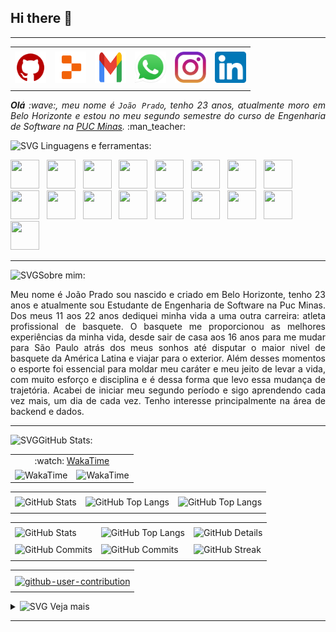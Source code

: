 ## Hi there 👋

-----
<div align="center">
<table>
<tr>
 <td align="center" colspan="6"></td>
</tr> 
<tr>
<td><a href="https://github.com/Joao-Prado0" target="_blank"><img src="img/githubicone.png" width="50px" height="50px"/></a>
</td>
<td><a href="https://replit.com/@joaopradocampos"><img src="img/repliticone.png" width="50px" height="50px"/></a>
</td>
<td><a href="mailto:joaopradocampos@gmail.com" target="_blank"><img src="img/gmailicone.png" width="50px" height="50px"/></a>
</td>
<td><a href="https://wa.me/5531997888738" target="_blank"><img src="img/wppicone.png" width="50px" height="50px"/></a>
</td>
<td><a href="https://www.instagram.com/j.prado0/" target="_blank"><img src="img/instaicone.png" width="50px" height="50px"/></a>
</td>
<td><a href="https://www.linkedin.com/in/joão-prado0/" target="_blank"><img src="img/linkedinicone.png" width="50px" height="50px"/></a>
</td>
</tr>
<tr>
 <td align="center" colspan="6"></td>
</tr> 
</table>

</div>
<div align="justify">
<i><b>Olá</b> :wave:, meu nome é <code>João Prado</code>, tenho 23 anos, atualmente moro em Belo Horizonte e estou no meu segundo semestre do curso de Engenharia de Software na <a href="https://www.pucminas.br/" target="_blank">PUC Minas</a>.</i> :man_teacher:
</div

----

<div>

<img height="20" alt="SVG" src="https://joaopauloaramuni.github.io/image/skills.svg?raw=true"/>&nbsp;Linguagens e ferramentas:

<code><a href="https://www.python.org/" target="_blank"><img width="46" height="46" src="https://joaopauloaramuni.github.io/image/python.png?raw=true"/></a></code>
&nbsp; 
<code><a href="https://www.open-std.org/jtc1/sc22/wg14/" target="_blank"><img width="46" height="46" src="https://joaopauloaramuni.github.io/image/c.png?raw=true"/></a></code>
&nbsp; 
<code><a href="https://isocpp.org/" target="_blank"><img width="46" height="46" src="https://joaopauloaramuni.github.io/image/cpp.svg?raw=true"/></a></code>
&nbsp; 
<code><a href="https://www.java.com/pt-BR/" target="_blank"><img width="46" height="46" src="https://joaopauloaramuni.github.io/image/java.png?raw=true"/></a></code>
&nbsp; 
<code><a href="https://spring.io/" target="_blank"><img width="46" height="46" src="https://joaopauloaramuni.github.io/image/spring.png?raw=true"/></a></code>
&nbsp;
<code><a href="https://www.w3schools.com/html/" target="_blank"><img width="46" height="46" src="https://joaopauloaramuni.github.io/image/html.svg?raw=true"/></a></code>
&nbsp; 
<code><a href="https://www.w3schools.com/css/" target="_blank"><img width="46" height="46" src="https://joaopauloaramuni.github.io/image/css.svg?raw=true"/></a></code>
&nbsp; 
<code><a href="https://www.w3schools.com/js/" target="_blank"><img width="46" height="46" src="https://joaopauloaramuni.github.io/image/js.png?raw=true"/></a></code>
&nbsp; 
<code><a href="https://pt-br.reactjs.org/" target="_blank"><img width="46" height="46" src="https://joaopauloaramuni.github.io/image/react.png?raw=true"/></a></code>
&nbsp; 
<code><a href="https://www.mysql.com/" target="_blank"><img width="46" height="46" src="https://joaopauloaramuni.github.io/image/mysql.png?raw=true"/></a></code>
&nbsp; 
<code><a href="https://nodejs.org/en/" target="_blank"><img width="46" height="46" src="https://joaopauloaramuni.github.io/image/nodejs.png?raw=true"/></a></code>
&nbsp;
<code><a href="https://fastapi.tiangolo.com/" target="_blank"><img width="46" height="46" src="https://joaopauloaramuni.github.io/image/fastapi.svg?raw=true"/></a></code>
&nbsp; 
<code><a href="https://aws.amazon.com/pt/" target="_blank"><img width="46" height="46" src="https://joaopauloaramuni.github.io/image/aws.png?raw=true"/></a></code>
&nbsp; 
<code><a href="https://www.postman.com/" target="_blank"><img width="46" height="46" src="https://joaopauloaramuni.github.io/image/postman.png?raw=true"/></a></code>
&nbsp; 
<code><a href="https://git-scm.com/" target="_blank"><img width="46" height="46" src="https://joaopauloaramuni.github.io/image/git.png?raw=true"/></a></code>
&nbsp; 
<code><a href="https://code.visualstudio.com/" target="_blank"><img width="46" height="46" src="https://joaopauloaramuni.github.io/image/vs.png?raw=true"/></a></code>
&nbsp;
<code><a href="https://www.jetbrains.com/idea/" target="_blank"><img width="46" height="46" src="https://joaopauloaramuni.github.io/image/intellij.png?raw=true"/></a></code>
&nbsp;
</div>

----

<img height="20" alt="SVG" src="https://joaopauloaramuni.github.io/image/soulgem.svg?raw=true"/>Sobre mim:

<div align="justify">
Meu nome é João Prado sou nascido e criado em Belo Horizonte, tenho 23 anos e atualmente sou Estudante de Engenharia de Software na Puc Minas. Dos meus 11 aos 22 anos dediquei minha vida a uma outra carreira: atleta profissional de basquete. O basquete me proporcionou as melhores experiências da minha vida, desde sair de casa aos 16 anos para me mudar para São Paulo atrás dos meus sonhos até disputar o maior nivel de basquete da América Latina e viajar para o exterior. Além desses momentos o esporte foi essencial para moldar meu caráter e meu jeito de levar a vida, com muito esforço e disciplina e é dessa forma que levo essa mudança de trajetória. Acabei de iniciar meu segundo período e sigo aprendendo cada vez mais, um dia de cada vez. Tenho interesse principalmente na área de backend e dados.
</div>

----

<div>

<img height="20" alt="SVG" src="https://joaopauloaramuni.github.io/image/graphic.svg?raw=true"/>GitHub Stats:

<div align="center">
<table>
<tr>
 <!-- <td align="center">:octocat: <a href="https://www.githubwrapped.io/joaopauloaramuni" target="_blank">GitHub Wrapped</a></td> -->
 <td align="center" colspan="2">:watch: <a href="https://wakatime.com/@Joao_Prado0">WakaTime</a></td>
</tr> 
<tr>
<!-- <td><img alt="GitHub Trends" src="https://api.githubtrends.io/user/svg/joaopauloaramuni/repos?time_range=one_year&loc_metric=changed&theme=dark"/></td> -->
<td><img alt="WakaTime" src="https://github-readme-stats.vercel.app/api/wakatime?username=Joao_Prado0&theme=dark&langs_count=12"/></td>
<td>
<img alt="WakaTime" src="https://github-readme-stats.vercel.app/api/wakatime?username=Joao_Prado0&theme=dark&layout=compact"/>
</td>
</tr>
</table>
<table>
<tr>
 <td align="center" colspan="3"></td>
</tr> 
<tr>
<td>
<img alt="GitHub Stats" src="https://github-readme-stats.vercel.app/api?username=Joao_Prado0&show=reviews,discussions_started,discussions_answered,prs_merged,prs_merged_percentage&rank_icon=percentile&theme=dark&locale=pt-br&card_width=480"/>
</td>
<td>
<img alt="GitHub Top Langs" src="https://github-readme-stats.vercel.app/api/top-langs/?username=Joao_Prado0&theme=dark&locale=pt-br&langs_count=7"/>
</td>
<td>
<img alt="GitHub Top Langs" src="https://github-readme-stats.vercel.app/api/top-langs/?username=Joao_Prado0&layout=pie&theme=dark&locale=pt-br"/>
</td>
</tr>
<tr>
 <td align="center" colspan="3"></td>
</tr> 
</table>
<table>
<tr>
 <td align="center" colspan="3"></td>
</tr> 
<tr>
<td>
<img alt="GitHub Stats" width="200px" src="http://github-profile-summary-cards.vercel.app/api/cards/stats?username=Joao_Prado0&theme=github_dark"/>
</td>
<td>
<img alt="GitHub Top Langs" width="200px" src="http://github-profile-summary-cards.vercel.app/api/cards/repos-per-language?username=Joao_Prado0&theme=github_dark"/>
</td>
<td>
<img alt="GitHub Details" width="420px" src="http://github-profile-summary-cards.vercel.app/api/cards/profile-details?username=Joao_Prado0&theme=github_dark"/>
</td>
</tr>
<tr>
 <td align="center" colspan="3"></td>
</tr> 
<tr>
<td>
<img alt="GitHub Commits" width="200px" src="http://github-profile-summary-cards.vercel.app/api/cards/productive-time?username=Joao_Prado0&theme=github_dark&utcOffset=8"/>
</td>
<td>
<img alt="GitHub Commits" width="200px" src="http://github-profile-summary-cards.vercel.app/api/cards/most-commit-language?username=Joao_Prado0&theme=github_dark"/>
</td>
<td>
<img alt="GitHub Streak" width="420px" src="https://streak-stats.demolab.com?user=Joao_Prado0&theme=dark&locale=pt_BR&date_format=j%20M%5B%20Y%5D"/>
</td>
</tr>
<tr>
 <td align="center" colspan="3"></td>
</tr>
</table>
<table>
<tr>
 <td align="center"></td>
</tr>
<tr>
 <td align="center"><a href="https://github.com/marketplace/actions/generate-snake-game-from-github-contribution-grid" target="_blank"><img align="center" alt="github-user-contribution" src="https://joaopauloaramuni.github.io/image/github-user-contribution.svg?raw=true"/></a></td>
</tr>
<tr>
 <td align="center"></td>
</tr> 
</table>
</div>
</div>

<div>
<details>
<summary><img height="20" alt="SVG" src="https://joaopauloaramuni.github.io/image/graphic.svg?raw=true"/>&nbsp;Veja mais
</summary>
<br />

<div align="center">
<table>
<tr>
 <td align="center" colspan="2">:octocat: GitHub Metrics</td>
</tr>
<tr>
<td>
<img width="400px" src="https://joaopauloaramuni.github.io/metrics.classic.svg" alt="Metrics">
</td>
<td>
<img width="400px" src="https://joaopauloaramuni.github.io/metrics.plugin.isocalendar.fullyear.svg" alt="Metrics">
</td>
</tr>
<tr>
<td>
<img width="400px" src="https://joaopauloaramuni.github.io/metrics.plugin.stars.svg" alt="Metrics">
</td>
<td>
<img width="400px" src="https://joaopauloaramuni.github.io/metrics.plugin.activity.svg" alt="Metrics">
</td>
</tr>
<tr>
<td>
<img width="400px" src="https://joaopauloaramuni.github.io/metrics.plugin.people.followers.svg" alt="Metrics">
</td>
<td>
<img width="400px" src="https://joaopauloaramuni.github.io/metrics.plugin.stargazers.svg" alt="Metrics">
</td>
</tr>
<tr>
<td>
<img width="400px" src="https://joaopauloaramuni.github.io/metrics.plugin.topics.icons.svg" alt="Metrics">
</td>
<td>
<img width="400px" src="https://joaopauloaramuni.github.io/metrics.terminal.svg" alt="Metrics">
</td>
</tr>
<tr>
 <td align="center" colspan="2"></td>
</tr> 
</table>
</div>

<div align="center">
<table>
<tr>
 <td align="center">:octocat: GitHub 5-Year Retrospective</td>
</tr>
<tr>
 <td align="center">
  <img src="https://joaopauloaramuni.github.io/image/postspark_export_12-16-2024_17-14-32.png" alt="GitHub 5-Year Retrospective">
 </td>
</tr>
</table>
</div>

</details>
</div>

-----
<!--
**Joao-Prado0/Joao-Prado0** is a ✨ _special_ ✨ repository because its `README.md` (this file) appears on your GitHub profile.

Here are some ideas to get you started:

- 🔭 I’m currently working on ...
- 🌱 I’m currently learning ...
- 👯 I’m looking to collaborate on ...
- 🤔 I’m looking for help with ...
- 💬 Ask me about ...
- 📫 How to reach me: ...
- 😄 Pronouns: ...
- ⚡ Fun fact: ...
-->
